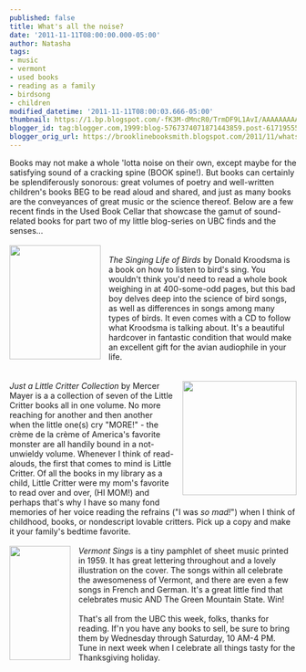 ```yaml
---
published: false
title: What's all the noise?
date: '2011-11-11T08:00:00.000-05:00'
author: Natasha
tags:
- music
- vermont
- used books
- reading as a family
- birdsong
- children
modified_datetime: '2011-11-11T08:00:03.666-05:00'
thumbnail: https://1.bp.blogspot.com/-fK3M-dMncR0/TrmDF9L1AvI/AAAAAAAAALQ/8CsNf-ZZnCs/s72-c/13996_singing_life_birds_kroodsma.jpg
blogger_id: tag:blogger.com,1999:blog-5767374071871443859.post-6171955549942885231
blogger_orig_url: https://brooklinebooksmith.blogspot.com/2011/11/whats-all-noise.html
---
```


<div>Books may not make a whole 'lotta noise on their own, except maybe for the satisfying sound of a cracking spine (BOOK spine!). But books can certainly be splendiferously sonorous: great volumes of poetry and well-written children's books BEG to be read aloud and shared, and just as many books are the conveyances of great music or the science thereof. Below are a few recent finds in the Used Book Cellar that showcase the gamut of sound-related books for part two of my little blog-series on UBC finds and the senses...</div><i><div><i><br /></i></div><div><a href="https://1.bp.blogspot.com/-fK3M-dMncR0/TrmDF9L1AvI/AAAAAAAAALQ/8CsNf-ZZnCs/s1600/13996_singing_life_birds_kroodsma.jpg" imageanchor="1" style="clear: left; float: left; margin-bottom: 1em; margin-right: 1em;"><img border="0" height="200" src="https://1.bp.blogspot.com/-fK3M-dMncR0/TrmDF9L1AvI/AAAAAAAAALQ/8CsNf-ZZnCs/s200/13996_singing_life_birds_kroodsma.jpg" width="160" /></a><i><br /></i></div>The Singing Life of Birds</i>&nbsp;by Donald Kroodsma is a book on how to listen to bird's sing. You wouldn't think you'd need to read a whole book weighing in at 400-some-odd pages, but this bad boy delves deep into the science of bird songs, as well as differences in songs among many types of birds. It even comes with a CD to follow what Kroodsma is talking about. It's a beautiful hardcover in fantastic condition that would make an excellent gift for the avian audiophile in your life.<div><br /></div><div><div><a href="https://2.bp.blogspot.com/-Y8-SI3SLTQk/TrmDGW9-6PI/AAAAAAAAALY/cDYH9LDIWAQ/s1600/little_critter.jpg" imageanchor="1" style="clear: right; float: right; margin-bottom: 1em; margin-left: 1em;"><br /><img border="0" height="200" src="https://2.bp.blogspot.com/-Y8-SI3SLTQk/TrmDGW9-6PI/AAAAAAAAALY/cDYH9LDIWAQ/s200/little_critter.jpg" width="200" /></a><i><div><i><br /></i></div>Just a Little Critter Collection</i> by Mercer Mayer is a a collection of seven of the Little Critter books all in one volume. No more reaching for another and then another when the little one(s) cry "MORE!" - the crème de la crème of America's favorite monster are all handily bound in a not-unwieldy&nbsp;volume. Whenever I think of read-alouds, the first that comes to mind is&nbsp;Little Critter. Of all the books in my library as a child, Little Critter were my mom's favorite to read over and over, (HI MOM!) and perhaps that's why I have so many fond memories of her voice reading the refrains ("I was <i>so</i>&nbsp;<i>mad!</i>") when I think of childhood, books, or nondescript&nbsp;lovable critters. Pick up a copy and make it your family's bedtime favorite.</div><div><br /></div><div class="separator" style="clear: both; text-align: center;"><a href="https://2.bp.blogspot.com/-2T2r0OcxTyI/Trma2Ov02QI/AAAAAAAAALg/PX4FU6BPutE/s1600/vermont+sings.jpg" imageanchor="1" style="clear: left; float: left; margin-bottom: 1em; margin-right: 1em;"><img border="0" height="200" src="https://2.bp.blogspot.com/-2T2r0OcxTyI/Trma2Ov02QI/AAAAAAAAALg/PX4FU6BPutE/s200/vermont+sings.jpg" width="107" /></a></div><div><i>Vermont Sings</i>&nbsp;is a tiny pamphlet of sheet music printed in 1959. It has great lettering throughout and a lovely illustration on the cover. The songs within all celebrate the awesomeness of Vermont, and there are even a few songs in French and German. It's a great little find that celebrates music AND The Green Mountain State. Win!</div></div><div><br /></div><div>That's all from the UBC this week, folks, thanks for reading. If'n you have any books to sell, be sure to bring them by Wednesday through Saturday, 10 AM-4 PM. Tune in next week when I celebrate all things tasty for the Thanksgiving holiday.</div>